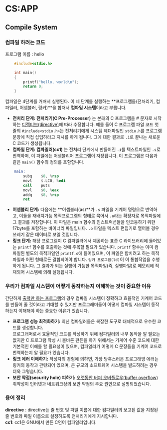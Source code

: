 # CS:APP

## Compile System

### 컴파일 하려는 코드

프로그램 이름 : hello  
  
```c
    #include<stdio.h>

    int main() 
    {
        printf("hello, world\n");
        return 0;
    }
```

컴파일은 4단계를 거쳐서 실행된다. 이 네 단계를 실행하는 **프로그램들(전처리기, 컴파일러, 어셈블러, 링커)**을 합쳐서 **컴파일 시스템**이라고 부릅니다.

* **전처리 단계:** **전처리기(C Pre-Processer)** 는 본래의 C 프로그램을 # 문자로 시작하는 [디렉티브(directive)](https://docs.microsoft.com/ko-kr/cpp/preprocessor/hash-line-directive-c-cpp?view=msvc-170)에 따라 수정합니다. 예를 들어 C 프로그램 파일 코드 첫 줄의 `#include<stdio.h>`는 전처리기에게 시스템 헤더파일인 `stdio.h`를 프로그램 문장에 직접 삽입하라고 지시를 하게 됩니다. 그에 대한 결과로 `.i`로 끝나는 새로운 C 코드가 생성됩니다.
* **컴파일 단계:** **컴파일러(cc1)** 는 전처리 단계에서 만들어진 `.i`를 텍스트파일인 `.s`로 번역하며, 이 파일에는 어셈블리어 프로그램이 저장됩니다. 이 프로그램은 다음과 같은 `main()` 함수의 정의를 포함합니다.

```asm
    main:
        subq    $8, %rsp
        movl    $.LC0, %edi
        call    puts
        movl    $0, %eax
        addq    $8, %rsp
        ret
```

* **어셈블리 단계:** 다음에는 **어셈블러(as)**가 `.s` 파일을 기계어 명령으로 번역하고, 이들을 재배치가능 목적프로그램의 형태로 묶어서 `.o`라는 확장자로 목적파일에 그 결과를 저장합니다. 이 파일은 main 함수의 인스트럭션들을 인코등하기 위한 17byte를 포함하는 바이너리 파일입니다. `.o` 파일을 텍스트 편집기로 열어볼 경우 쓰레기 같은 데이터로 보일 것입니다.
* **링크 단계:** 해당 프로그램이 C 컴파일러에서 제공하는 표준 C 라이브러리에 들어있는 `printf` 함수를 호출하는 것에 주목할 필요가 있습니다. `printf` 함수는 이미 컴파일된 별도의 목적파일인 `printf.o`에 들어있으며, 이 파일은 합치려고 하는 목적파일과 어떤 형태로든 결합되어야 합니다. `링커 프로그램(ld)`이 이 통합작업을 수행하게 됩니다. 그 결과가 되는 실행이 가능한 목적파일(즉, 실행파일)로 메모리에 적재되어 시스템에 의해 실행됩니다.

### 우리가 컴파일 시스템이 어떻게 동작하는지 이해하는 것이 중요한 이유

간단하게 [출력만 하는 프로그램](#컴파일-하려는-코드)의 경우 컴파일 시스템이 정확하고 효율적인 기계어 코드를 만들어 줄 것이라고 기대할 수 있지만 프로그래머들이 어떻게 컴파일 시스템이 동작하는지 이해해야 하는 중요한 이유가 있습니다.

* **프로그램 성능 최적화하기:**
최신 컴파일러들은 복잡한 도구로 대체적으로 우수한 코드를 생성합니다.  
프로그래머로서 효율적인 코드를 작성하기 위해 컴파일러의 내부 동작을 알 필요는 없지만 C 프로그램 작성 시 올바른 판든을 하기 위해서는 기계어 수준 코드에 대한 기본적인 이해를 할 필요성이 있으며, 컴파일러가 어떻게 C 문장들을 기계어 코드로 번역하는지 알 필요가 있습니다.
* **링크 에러 이해하기:**
작성자의 경험에 의하면, 가장 당혹스러운 프로그래밍 에러는 링커의 동작과 관련되어 있으며, 큰 규모의 소프트웨어 시스템을 빌드하려는 경우 더욱 그렇습니다.
* **보안 약점(security hole) 피하기:**
[오랫동안 버퍼 오버플로우(buffer overflow)](https://en.wikipedia.org/wiki/Buffer_overflow) 취약성이 인터넷과 네트워크상의 보안 약점의 주요 원인으로 설명되었습니다.

### 용어 정리

**directive** : directive는 줄 번호 및 파일 이름에 대한 컴파일러의 보고된 값을 지정된 줄 번호와 파일 이름으로 설정하도록 전처리기에게 지시합니다.  
**cc1**: cc1은 GNU에서 만든 C언어 컴파일러입니다.  
